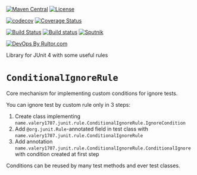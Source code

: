 [![Maven Central](https://maven-badges.herokuapp.com/maven-central/name.valery1707.junit/junit4-rule/badge.svg)](https://maven-badges.herokuapp.com/maven-central/name.valery1707.junit/junit4-rule)
[![License](https://img.shields.io/github/license/valery1707/junit4-rule.svg)](http://opensource.org/licenses/MIT)

[![codecov](https://codecov.io/gh/valery1707/junit4-rule/branch/master/graph/badge.svg)](https://codecov.io/gh/valery1707/junit4-rule)
[![Coverage Status](https://coveralls.io/repos/github/valery1707/junit4-rule/badge.svg?branch=master)](https://coveralls.io/github/valery1707/junit4-rule?branch=master)

[![Build Status](https://travis-ci.org/valery1707/junit4-rule.svg?branch=master)](https://travis-ci.org/valery1707/junit4-rule)
[![Build status](https://ci.appveyor.com/api/projects/status/lk3519k9dlw87kpx/branch/master?svg=true)](https://ci.appveyor.com/project/valery1707/junit4-rule/branch/master)
[![Sputnik](https://sputnik.ci/conf/badge)](https://sputnik.ci/app#/builds/valery1707/junit4-rule)

[![DevOps By Rultor.com](http://www.rultor.com/b/valery1707/junit4-rule)](http://www.rultor.com/p/valery1707/junit4-rule)

Library for JUnit 4 with some useful rules

# `ConditionalIgnoreRule`

Core mechanism for implementing custom conditions for ignore tests.

You can ignore test by custom rule only in 3 steps:
1. Create class implementing `name.valery1707.junit.rule.ConditionalIgnoreRule.IgnoreCondition`
1. Add `@org.junit.Rule`-annotated field in test class with `name.valery1707.junit.rule.ConditionalIgnoreRule`
1. Add annotation `name.valery1707.junit.rule.ConditionalIgnoreRule.ConditionalIgnore` with condition created at first step

Conditions can be reused by many test methods and ever test classes.
